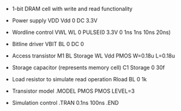 * 1-bit DRAM cell with write and read functionality

* Power supply
VDD Vdd 0 DC 3.3V

* Wordline control
VWL WL 0 PULSE(0 3.3V 0 1ns 1ns 10ns 20ns) 

* Bitline driver
VBIT BL 0 DC 0

* Access transistor
M1 BL Storage WL Vdd PMOS W=0.18u L=0.18u 

* Storage capacitor (represents memory cell)
C1 Storage 0 30f

* Load resistor to simulate read operation
Rload BL 0 1k

* Transistor model
.MODEL PMOS PMOS LEVEL=3

* Simulation control
.TRAN 0.1ns 100ns
.END
